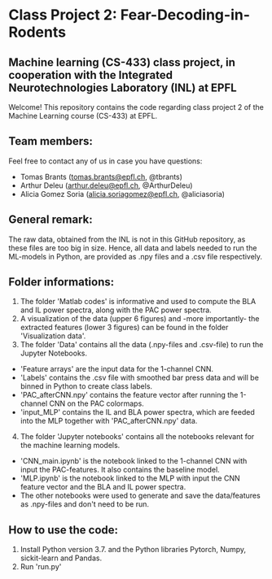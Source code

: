 # Class Project 2: Fear-Decoding-in-Rodents
## Machine learning (CS-433) class project, in cooperation with the Integrated Neurotechnologies Laboratory (INL) at EPFL
Welcome! This repository contains the code regarding class project 2 of the Machine Learning course (CS-433) at EPFL.
## Team members:
Feel free to contact any of us in case you have questions:
 * Tomas Brants (tomas.brants@epfl.ch, @tbrants)
 * Arthur Deleu (arthur.deleu@epfl.ch, @ArthurDeleu)
 * Alicia Gomez Soria (alicia.soriagomez@epfl.ch, @aliciasoria)

## General remark:
The raw data, obtained from the INL is not in this GitHub repository, as these files are too big in size. Hence, all data and labels needed to run the ML-models in Python, are provided as .npy files and a .csv file respectively.

## Folder informations:
1) The folder 'Matlab codes' is informative and used to compute the BLA and IL power spectra, along with the PAC power spectra.
2) A visualization of the data (upper 6 figures) and -more importantly- the extracted features (lower 3 figures) can be found in the folder 'Visualization data'.
3) The folder 'Data' contains all the data (.npy-files and .csv-file) to run the Jupyter Notebooks.
  * 'Feature arrays' are the input data for the 1-channel CNN.
  * 'Labels' contains the .csv file with smoothed bar press data and will be binned in Python to create class labels.
  * 'PAC_afterCNN.npy' contains the feature vector after running the 1-channel CNN on the PAC colormaps.
  * 'input_MLP' contains the IL and BLA power spectra, which are feeded into the MLP together with 'PAC_afterCNN.npy' data.
4) The folder 'Jupyter notebooks' contains all the notebooks relevant for the machine learning models.
  * 'CNN_main.ipynb' is the notebook linked to the 1-channel CNN with input the PAC-features. It also contains the baseline model.
  * 'MLP.ipynb' is the notebook linked to the MLP with input the CNN feature vector and the BLA and IL power spectra.
  * The other notebooks were used to generate and save the data/features as .npy-files and don't need to be run.

## How to use the code:
1) Install Python version 3.7. and the Python libraries Pytorch, Numpy, sickit-learn and Pandas.
2) Run 'run.py'
